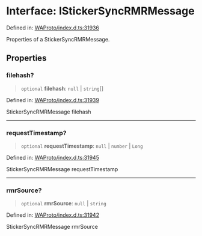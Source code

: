 # Interface: IStickerSyncRMRMessage

Defined in: [WAProto/index.d.ts:31936](https://github.com/Fokusdotid/Baileys/blob/f4c7971f59af0b012f8de667e7a21ae12f7bbf19/WAProto/index.d.ts#L31936)

Properties of a StickerSyncRMRMessage.

## Properties

### filehash?

> `optional` **filehash**: `null` \| `string`[]

Defined in: [WAProto/index.d.ts:31939](https://github.com/Fokusdotid/Baileys/blob/f4c7971f59af0b012f8de667e7a21ae12f7bbf19/WAProto/index.d.ts#L31939)

StickerSyncRMRMessage filehash

***

### requestTimestamp?

> `optional` **requestTimestamp**: `null` \| `number` \| `Long`

Defined in: [WAProto/index.d.ts:31945](https://github.com/Fokusdotid/Baileys/blob/f4c7971f59af0b012f8de667e7a21ae12f7bbf19/WAProto/index.d.ts#L31945)

StickerSyncRMRMessage requestTimestamp

***

### rmrSource?

> `optional` **rmrSource**: `null` \| `string`

Defined in: [WAProto/index.d.ts:31942](https://github.com/Fokusdotid/Baileys/blob/f4c7971f59af0b012f8de667e7a21ae12f7bbf19/WAProto/index.d.ts#L31942)

StickerSyncRMRMessage rmrSource
